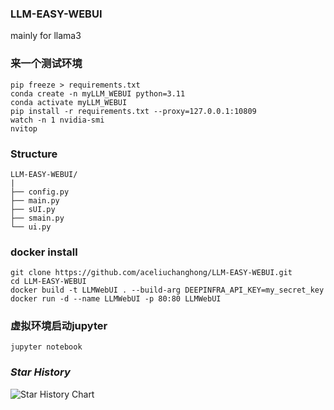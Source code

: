 ### LLM-EASY-WEBUI

mainly for llama3

### 来一个测试环境

```shell
pip freeze > requirements.txt
conda create -n myLLM_WEBUI python=3.11
conda activate myLLM_WEBUI
pip install -r requirements.txt --proxy=127.0.0.1:10809
watch -n 1 nvidia-smi
nvitop
```

### Structure

```text
LLM-EASY-WEBUI/
|
├── config.py
├── main.py
├── sUI.py
├── smain.py
└── ui.py
```

### docker install

```shell
git clone https://github.com/aceliuchanghong/LLM-EASY-WEBUI.git
cd LLM-EASY-WEBUI
docker build -t LLMWebUI . --build-arg DEEPINFRA_API_KEY=my_secret_key
docker run -d --name LLMWebUI -p 80:80 LLMWebUI
```

### 虚拟环境启动jupyter

```shell
jupyter notebook 
```

### *Star History*

![Star History Chart](https://api.star-history.com/svg?repos=aceliuchanghong/LLM-EASY-WEBUI&type=Date)
